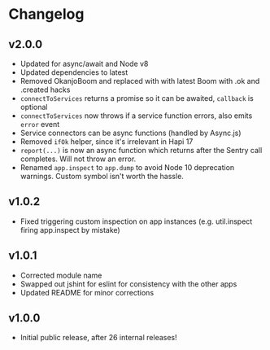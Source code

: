# Changelog

## v2.0.0
 * Updated for async/await and Node v8
 * Updated dependencies to latest
 * Removed OkanjoBoom and replaced with with latest Boom with .ok and .created hacks
 * `connectToServices` returns a promise so it can be awaited, `callback` is optional
 * `connectToServices` now throws if a service function errors, also emits `error` event
 * Service connectors can be async functions (handled by Async.js)
 * Removed `ifOk` helper, since it's irrelevant in Hapi 17
 * `report(...)` is now an async function which returns after the Sentry call completes. Will not throw an error.
 * Renamed `app.inspect` to `app.dump` to avoid Node 10 deprecation warnings. Custom symbol isn't worth the hassle.

## v1.0.2
 * Fixed triggering custom inspection on app instances (e.g. util.inspect firing app.inspect by mistake)
 
## v1.0.1
 * Corrected module name
 * Swapped out jshint for eslint for consistency with the other apps
 * Updated README for minor corrections

## v1.0.0
 * Initial public release, after 26 internal releases!
